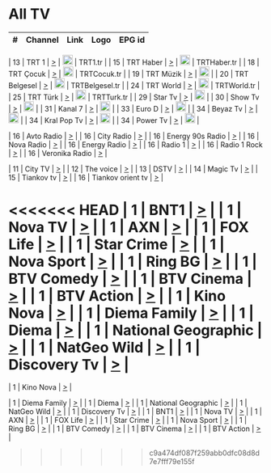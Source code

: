 <h1>All TV</h1>

| #   | Channel        | Link  | Logo | EPG id |
|:---:|:--------------:|:-----:|:----:|:------:|

| 13  | TRT 1            | [>](https://tv-trt1.medya.trt.com.tr/master.m3u8) | <img height="20" src="https://i.imgur.com/j786OLG.png"/> | TRT1.tr |
| 15  | TRT Haber        | [>](https://tv-trthaber.medya.trt.com.tr/master.m3u8) | <img height="20" src="https://i.imgur.com/OVfo8Ab.png"/> | TRTHaber.tr |
| 18  | TRT Çocuk        | [>](https://tv-trtcocuk.medya.trt.com.tr/master.m3u8) | <img height="20" src="https://i.imgur.com/QLFmD6d.png"/> | TRTCocuk.tr |
| 19  | TRT Müzik        | [>](https://tv-trtmuzik.medya.trt.com.tr/master.m3u8) | <img height="20" src="https://i.imgur.com/fIVFCEd.png"/> |
| 20  | TRT Belgesel     | [>](https://tv-trtbelgesel.medya.trt.com.tr/master.m3u8) | <img height="20" src="https://i.imgur.com/MGO87pe.png"/> | TRTBelgesel.tr |
| 24  | TRT World        | [>](https://tv-trtworld.medya.trt.com.tr/master.m3u8) | <img height="20" src="https://i.imgur.com/JEA2xpv.png"/> | TRTWorld.tr |
| 25  | TRT Türk         | [>](https://tv-trtturk.medya.trt.com.tr/master.m3u8) | <img height="20" src="https://i.imgur.com/OSTOQNw.png"/> | TRTTurk.tr |
| 29  | Star Tv   | [>](https://dogus-live.daioncdn.net/startv/startv_360p.m3u8) | <img height="20" src="https://i.imgur.com/IebUZx1.png"/> |
| 30  | Show Tv     | [>](https://ciner-live.daioncdn.net/showtv/showtv.m3u8) | <img height="20" src="https://i.imgur.com/IebUZx1.png"/> |
| 31  | Kanal 7     | [>](https://kanal7-live.daioncdn.net/kanal7/kanal7.m3u8) | <img height="20" src="https://i.imgur.com/IebUZx1.png"/> |
| 33  | Euro D    | [>](https://www.youtube.com/user/KanalD/live) | <img height="20" src="https://i.imgur.com/IebUZx1.png"/> |
| 34  | Beyaz Tv     | [>](https://beyaztv-live.daioncdn.net/beyaztv/beyaztv.m3u8) | <img height="20" src="https://i.imgur.com/IebUZx1.png"/> |
| 34  | Kral Pop Tv     | [>](https://www.youtube.com/watch?v=GuFTuKoXepw) | <img height="20" src="https://i.imgur.com/IebUZx1.png"/> |
| 34  | Power Tv     | [>](https://livetv.powerapp.com.tr/powerTV/powerhd.smil/chunklist.m3u8) | <img height="20" src="https://i.imgur.com/IebUZx1.png"/> |

| 16  | Avto Radio | [>](http://stream.metacast.eu/avtoradio.mp3.m3u) |
| 16  | City Radio | [>](http://stream.metacast.eu/city.aac.m3u) |
| 16  | Energy 90s Radio | [>](http://stream.metacast.eu/energy-90s.m3u) |
| 16  | Nova Radio | [>](http://stream.metacast.eu/nova.aac.m3u) |
| 16  | Energy Radio | [>](http://stream.metacast.eu/nrj.aac.m3u) |
| 16  | Radio 1 | [>](http://stream.metacast.eu/radio1.aac.m3u) |
| 16  | Radio 1 Rock | [>](http://stream.metacast.eu/radio1rock.aac.m3u) |
| 16  | Veronika Radio | [>](http://stream.metacast.eu/veronika.aac.m3u) |

| 11  | City TV | [>](https://tv.city.bg/play/tshls/citytv/index.m3u8) |
| 12  | The voice | [>](https://bss1.neterra.tv/thevoice/thevoice.m3u8) |
| 13  | DSTV | [>](http://46.249.95.140:8081/hls/data.m3u8) |
| 14  | Magic Tv | [>](https://bss1.neterra.tv/magictv/magictv.m3u8) |
| 15  | Tiankov tv | [>](https://streamer103.neterra.tv/tiankov-folk/live.m3u8) |
| 16  | Tiankov orient tv | [>](https://streamer103.neterra.tv/tiankov-orient/live.m3u8) |

<<<<<<< HEAD
| 1 | BNT1 | [>](https://ymkaya.xyz:41229/tv/bnt1/playlist.m3u8?wmsAuthSign=c2VydmVyX3RpbWU9NC8xNC8yMDI1IDY6NDY6MDcgUE0maGFzaF92YWx1ZT1raEl4M2s2ampyUUF6UE91RGp3OEx3PT0mdmFsaWRtaW51dGVzPTYw) |
| 1 | Nova TV | [>](https://ymkaya.xyz:41229/tv/novatv/playlist.m3u8?wmsAuthSign=c2VydmVyX3RpbWU9NC8xNC8yMDI1IDY6NDY6MTYgUE0maGFzaF92YWx1ZT14eC9GcHJJdklLazlNclpZTjVUU0Z3PT0mdmFsaWRtaW51dGVzPTYw) |
| 1 | AXN | [>](https://ymkaya.xyz:41229/tv/axn/playlist.m3u8?wmsAuthSign=c2VydmVyX3RpbWU9NC8xNC8yMDI1IDY6NDY6MjYgUE0maGFzaF92YWx1ZT1NcU5hN08xV0pnM1EwYjZWNDhaWURnPT0mdmFsaWRtaW51dGVzPTYw) |
| 1 | FOX Life | [>](https://ymkaya.xyz:41229/tv/foxlife/playlist.m3u8?wmsAuthSign=c2VydmVyX3RpbWU9NC8xNC8yMDI1IDY6NDY6MzYgUE0maGFzaF92YWx1ZT1mSkFJQlY1Vi9kS281MTh6RFpSNDJRPT0mdmFsaWRtaW51dGVzPTYw) |
| 1 | Star Crime | [>](https://ymkaya.xyz:41229/tv/foxcrime/playlist.m3u8?wmsAuthSign=c2VydmVyX3RpbWU9NC8xNC8yMDI1IDY6NDY6NDUgUE0maGFzaF92YWx1ZT1OUHVic2RzdDluVHlzaXVDZDkyeEp3PT0mdmFsaWRtaW51dGVzPTYw) |
| 1 | Nova Sport | [>](https://ymkaya.xyz:41229/tv/novasport/playlist.m3u8?wmsAuthSign=c2VydmVyX3RpbWU9NC8xNC8yMDI1IDY6NDY6NTUgUE0maGFzaF92YWx1ZT14a2x3T2lVT2ZKNndlZndiSHpYeHlBPT0mdmFsaWRtaW51dGVzPTYw) |
| 1 | Ring BG | [>](https://ymkaya.xyz:41229/tv/ringbg/playlist.m3u8?wmsAuthSign=c2VydmVyX3RpbWU9NC8xNC8yMDI1IDY6NDc6MDUgUE0maGFzaF92YWx1ZT1GZ29NNHdWYVd2WWQzVEMyc1ppTGV3PT0mdmFsaWRtaW51dGVzPTYw) |
| 1 | BTV Comedy | [>](https://ymkaya.xyz:41229/tv/btvcomedy/playlist.m3u8?wmsAuthSign=c2VydmVyX3RpbWU9NC8xNC8yMDI1IDY6NDc6MTQgUE0maGFzaF92YWx1ZT1EOG9CRzRrTFNLODE0dGVkOHVta2p3PT0mdmFsaWRtaW51dGVzPTYw) |
| 1 | BTV Cinema | [>](https://ymkaya.xyz:41229/tv/btvcinema/playlist.m3u8?wmsAuthSign=c2VydmVyX3RpbWU9NC8xNC8yMDI1IDY6NDc6MjMgUE0maGFzaF92YWx1ZT1CVE9CcHRBNWFvU0N2N296clprZ1RBPT0mdmFsaWRtaW51dGVzPTYw) |
| 1 | BTV Action | [>](https://ymkaya.xyz:41229/tv/btvaction/playlist.m3u8?wmsAuthSign=c2VydmVyX3RpbWU9NC8xNC8yMDI1IDY6NDc6MzQgUE0maGFzaF92YWx1ZT1vN1owMU53TUJlTWVuY2VCb1RuS293PT0mdmFsaWRtaW51dGVzPTYw) |
| 1 | Kino Nova | [>](https://ymkaya.xyz:41229/tv/kinonova/playlist.m3u8?wmsAuthSign=c2VydmVyX3RpbWU9NC8xNC8yMDI1IDY6NDc6NDQgUE0maGFzaF92YWx1ZT1rNE91ZWNKT1lWZDBQaFZzVDhBUlh3PT0mdmFsaWRtaW51dGVzPTYw) |
| 1 | Diema Family | [>](https://ymkaya.xyz:41229/tv/diemafamily/playlist.m3u8?wmsAuthSign=c2VydmVyX3RpbWU9NC8xNC8yMDI1IDY6NDc6NTMgUE0maGFzaF92YWx1ZT1RY1FUUGtkTkFSNzd6YXZTTGZXekx3PT0mdmFsaWRtaW51dGVzPTYw) |
| 1 | Diema | [>](https://ymkaya.xyz:41229/tv/diema/playlist.m3u8?wmsAuthSign=c2VydmVyX3RpbWU9NC8xNC8yMDI1IDY6NDg6MDMgUE0maGFzaF92YWx1ZT02Ni9JTW9TT2YvRW85WXMySjRmOG53PT0mdmFsaWRtaW51dGVzPTYw) |
| 1 | National Geographic | [>](https://ymkaya.xyz:41229/tv/natgeo/playlist.m3u8?wmsAuthSign=c2VydmVyX3RpbWU9NC8xNC8yMDI1IDY6NDg6MTIgUE0maGFzaF92YWx1ZT1tcFExZzEwOVhwSUFZR04wQzRsdFJnPT0mdmFsaWRtaW51dGVzPTYw) |
| 1 | NatGeo Wild | [>](https://ymkaya.xyz:41229/tv/natgeowild/playlist.m3u8?wmsAuthSign=c2VydmVyX3RpbWU9NC8xNC8yMDI1IDY6NDg6MjIgUE0maGFzaF92YWx1ZT03L0M1eWFGRkhSY3d2eWkxVmUyZkl3PT0mdmFsaWRtaW51dGVzPTYw) |
| 1 | Discovery Tv | [>](https://ymkaya.xyz:41229/tv/discovery/playlist.m3u8?wmsAuthSign=c2VydmVyX3RpbWU9NC8xNC8yMDI1IDY6NDg6MzEgUE0maGFzaF92YWx1ZT0rUEhEellGSmVySkhkL1l0TitpQ3VBPT0mdmFsaWRtaW51dGVzPTYw) |
=======


| 1 | Kino Nova | [>](https://ymkaya.xyz:11336/tv/kinonova/playlist.m3u8?wmsAuthSign=c2VydmVyX3RpbWU9MS8yLzIwMjUgNDo0MDoyMCBBTSZoYXNoX3ZhbHVlPWlFS1FrWEtMMVRFM3l5YklUWUJQUHc9PSZ2YWxpZG1pbnV0ZXM9NjA=) |

| 1 | Diema Family | [>](https://ymkaya.xyz:11336/tv/diemafamily/playlist.m3u8?wmsAuthSign=c2VydmVyX3RpbWU9MS8yLzIwMjUgNDo0MDozMCBBTSZoYXNoX3ZhbHVlPUVUaTVKTldvZTF5WVVCM0YwL21kaXc9PSZ2YWxpZG1pbnV0ZXM9NjA=) |
| 1 | Diema | [>](https://ymkaya.xyz:11336/tv/diema/playlist.m3u8?wmsAuthSign=c2VydmVyX3RpbWU9MS8yLzIwMjUgNDo0MDo0MCBBTSZoYXNoX3ZhbHVlPVlYMWVJT2NuUjNpUTBsaytEUFFOS2c9PSZ2YWxpZG1pbnV0ZXM9NjA=) |
| 1 | National Geographic | [>](https://ymkaya.xyz:11336/tv/natgeo/playlist.m3u8?wmsAuthSign=c2VydmVyX3RpbWU9MS8yLzIwMjUgNDo0MTo0MSBBTSZoYXNoX3ZhbHVlPTJQTlVmcG5nYWx0M013eUhGRGxnd0E9PSZ2YWxpZG1pbnV0ZXM9NjA=) |
| 1 | NatGeo Wild | [>](https://ymkaya.xyz:11336/tv/natgeowild/playlist.m3u8?wmsAuthSign=c2VydmVyX3RpbWU9MS8yLzIwMjUgNDo0MTo1MSBBTSZoYXNoX3ZhbHVlPVl1OXZaTTliN0hGWEN3eDBYd1duNkE9PSZ2YWxpZG1pbnV0ZXM9NjA=) |
| 1 | Discovery Tv | [>](https://ymkaya.xyz:11336/tv/discovery/playlist.m3u8?wmsAuthSign=c2VydmVyX3RpbWU9MS8yLzIwMjUgNDo0MjowMSBBTSZoYXNoX3ZhbHVlPWtBQmdLNlY2RmQwWElzMVYzSDJyVkE9PSZ2YWxpZG1pbnV0ZXM9NjA=) |
| 1 | BNT1 | [>](https://ymkaya.xyz:11336/tv/bnt1/playlist.m3u8?wmsAuthSign=c2VydmVyX3RpbWU9MS8yLzIwMjUgNDozODozOCBBTSZoYXNoX3ZhbHVlPVVrMVlRQXpJWlhYeUh6ZFVpSC9NMUE9PSZ2YWxpZG1pbnV0ZXM9NjA=) |
| 1 | Nova TV | [>](https://ymkaya.xyz:11336/tv/novatv/playlist.m3u8?wmsAuthSign=c2VydmVyX3RpbWU9MS8yLzIwMjUgNDozODo0OCBBTSZoYXNoX3ZhbHVlPUVxQjh1a0ZzYkVGZU8zZDFGTzdreVE9PSZ2YWxpZG1pbnV0ZXM9NjA=) |
| 1 | AXN | [>](https://ymkaya.xyz:11336/tv/axn/playlist.m3u8?wmsAuthSign=c2VydmVyX3RpbWU9MS8yLzIwMjUgNDozODo1OCBBTSZoYXNoX3ZhbHVlPUpkWStGY1hkNXhaOVpPZ0thQ0FZL3c9PSZ2YWxpZG1pbnV0ZXM9NjA=) |
| 1 | FOX Life | [>](https://ymkaya.xyz:11336/tv/foxlife/playlist.m3u8?wmsAuthSign=c2VydmVyX3RpbWU9MS8yLzIwMjUgNDozOToxMCBBTSZoYXNoX3ZhbHVlPWt1ZDc1T3AzYlZDTjJnSy9TU0xJZlE9PSZ2YWxpZG1pbnV0ZXM9NjA=) |
| 1 | Star Crime | [>](https://ymkaya.xyz:11336/tv/foxcrime/playlist.m3u8?wmsAuthSign=c2VydmVyX3RpbWU9MS8yLzIwMjUgNDozOToyMCBBTSZoYXNoX3ZhbHVlPXIwVU45Nm9FR1l2enNkTG9TanBxbmc9PSZ2YWxpZG1pbnV0ZXM9NjA=) |
| 1 | Nova Sport | [>](https://ymkaya.xyz:11336/tv/novasport/playlist.m3u8?wmsAuthSign=c2VydmVyX3RpbWU9MS8yLzIwMjUgNDozOTozMCBBTSZoYXNoX3ZhbHVlPXlSZ0UxazVaM0xhSmc0NmR4T0c1T2c9PSZ2YWxpZG1pbnV0ZXM9NjA=) |
| 1 | Ring BG | [>](https://ymkaya.xyz:11336/tv/ringbg/playlist.m3u8?wmsAuthSign=c2VydmVyX3RpbWU9MS8yLzIwMjUgNDozOTo0MCBBTSZoYXNoX3ZhbHVlPTR4aUlFNHVUYWN4enY1WkVuOFZma2c9PSZ2YWxpZG1pbnV0ZXM9NjA=) |
| 1 | BTV Comedy | [>](https://ymkaya.xyz:11336/tv/btvcomedy/playlist.m3u8?wmsAuthSign=c2VydmVyX3RpbWU9MS8yLzIwMjUgNDozOTo1MCBBTSZoYXNoX3ZhbHVlPUtrMTJ2RHNTTUU1RFp1ZkVOdXFSK3c9PSZ2YWxpZG1pbnV0ZXM9NjA=) |
| 1 | BTV Cinema | [>](https://ymkaya.xyz:11336/tv/btvcinema/playlist.m3u8?wmsAuthSign=c2VydmVyX3RpbWU9MS8yLzIwMjUgNDozOTo1OSBBTSZoYXNoX3ZhbHVlPTZWcU9FZW56cG1NM1lrYy8xNE5NeHc9PSZ2YWxpZG1pbnV0ZXM9NjA=) |
| 1 | BTV Action | [>](https://ymkaya.xyz:11336/tv/btvaction/playlist.m3u8?wmsAuthSign=c2VydmVyX3RpbWU9MS8yLzIwMjUgNDo0MDoxMCBBTSZoYXNoX3ZhbHVlPUlDd0ErRkZVWThyMVZwR3c2REdGZ3c9PSZ2YWxpZG1pbnV0ZXM9NjA=) |
>>>>>>> c9a474df087f259abb0dfc08d8d7e7fff79e155f
